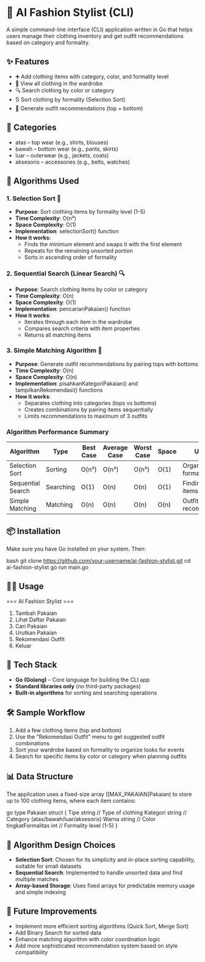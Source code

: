# 👗 AI Fashion Stylist (CLI)

A simple command-line interface (CLI) application written in Go that helps users manage their clothing inventory and get outfit recommendations based on category and formality.

## ✨ Features

- ➕ Add clothing items with category, color, and formality level
- 📄 View all clothing in the wardrobe
- 🔍 Search clothing by color or category
- 🔃 Sort clothing by formality (Selection Sort)
- 🤖 Generate outfit recommendations (top + bottom)

## 🧵 Categories

-  atas – top wear (e.g., shirts, blouses)
-  bawah – bottom wear (e.g., pants, skirts)
-  luar – outerwear (e.g., jackets, coats)
-  aksesoris – accessories (e.g., belts, watches)

## 🧮 Algorithms Used

### 1. **Selection Sort** 🔄
- **Purpose**: Sort clothing items by formality level (1-5)
- **Time Complexity**: O(n²)
- **Space Complexity**: O(1)
- **Implementation**: selectionSort() function
- **How it works**: 
  - Finds the minimum element and swaps it with the first element
  - Repeats for the remaining unsorted portion
  - Sorts in ascending order of formality

### 2. **Sequential Search (Linear Search)** 🔍
- **Purpose**: Search clothing items by color or category
- **Time Complexity**: O(n)
- **Space Complexity**: O(1)
- **Implementation**: pencarianPakaian() function
- **How it works**:
  - Iterates through each item in the wardrobe
  - Compares search criteria with item properties
  - Returns all matching items

### 3. **Simple Matching Algorithm** 🤖
- **Purpose**: Generate outfit recommendations by pairing tops with bottoms
- **Time Complexity**: O(n)
- **Space Complexity**: O(n)
- **Implementation**: pisahkanKategoriPakaian() and tampilkanRekomendasi() functions
- **How it works**:
  - Separates clothing into categories (tops vs bottoms)
  - Creates combinations by pairing items sequentially
  - Limits recommendations to maximum of 3 outfits

### Algorithm Performance Summary

| Algorithm | Type | Best Case | Average Case | Worst Case | Space | Use Case |
|-----------|------|-----------|--------------|------------|-------|----------|
| Selection Sort | Sorting | O(n²) | O(n²) | O(n²) | O(1) | Organizing by formality |
| Sequential Search | Searching | O(1) | O(n) | O(n) | O(1) | Finding specific items |
| Simple Matching | Matching | O(n) | O(n) | O(n) | O(n) | Outfit recommendations |

## 📦 Installation

Make sure you have Go installed on your system. Then:

bash
git clone https://github.com/your-username/ai-fashion-stylist.git
cd ai-fashion-stylist
go run main.go

## 🧑‍💻 Usage


=== AI Fashion Stylist ===
1. Tambah Pakaian
2. Lihat Daftar Pakaian
3. Cari Pakaian
4. Urutkan Pakaian
5. Rekomendasi Outfit
0. Keluar


## 🔧 Tech Stack

- **Go (Golang)** – Core language for building the CLI app
- **Standard libraries only** (no third-party packages)
- **Built-in algorithms** for sorting and searching operations

## 🛠 Sample Workflow

1. Add a few clothing items (top and bottom)
2. Use the "Rekomendasi Outfit" menu to get suggested outfit combinations
3. Sort your wardrobe based on formality to organize looks for events
4. Search for specific items by color or category when planning outfits

## 📊 Data Structure

The application uses a fixed-size array ([MAX_PAKAIAN]Pakaian) to store up to 100 clothing items, where each item contains:

go
type Pakaian struct {
    Tipe              string  // Type of clothing
    Kategori          string  // Category (atas/bawah/luar/aksesoris)
    Warna             string  // Color
    tingkatFormalitas int     // Formality level (1-5)
}


## 🎯 Algorithm Design Choices

- **Selection Sort**: Chosen for its simplicity and in-place sorting capability, suitable for small datasets
- **Sequential Search**: Implemented to handle unsorted data and find multiple matches
- **Array-based Storage**: Uses fixed arrays for predictable memory usage and simple indexing

## 🚀 Future Improvements

- Implement more efficient sorting algorithms (Quick Sort, Merge Sort)
- Add Binary Search for sorted data
- Enhance matching algorithm with color coordination logic
- Add more sophisticated recommendation system based on style compatibility
